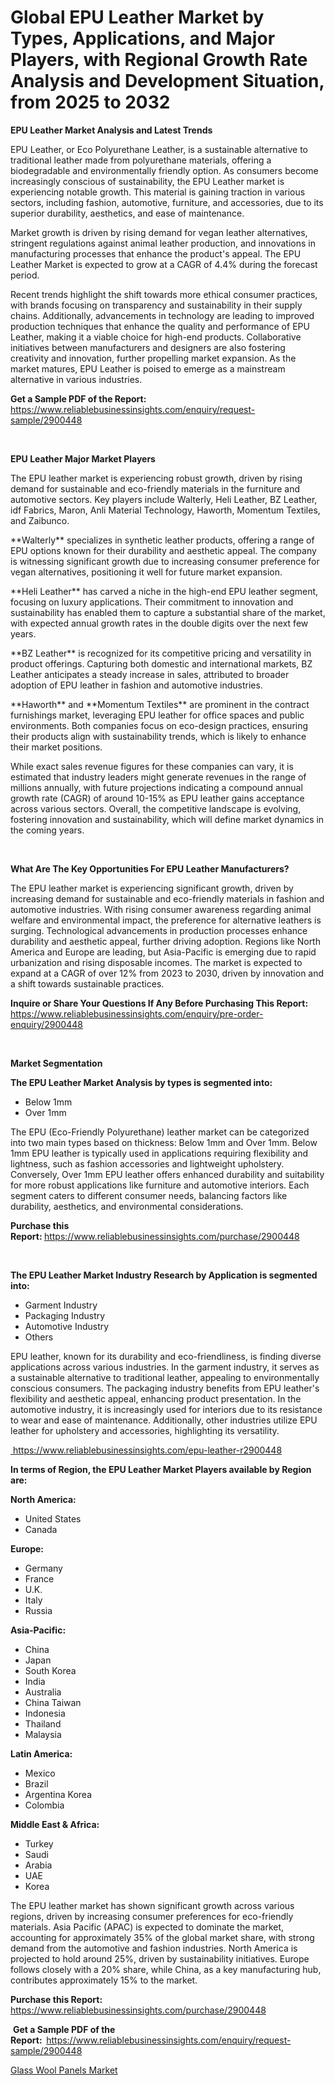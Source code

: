 <p><h1>Global EPU Leather Market by Types, Applications, and Major Players, with Regional Growth Rate Analysis and Development Situation, from 2025 to 2032</h1></p><p><strong>EPU Leather Market Analysis and Latest Trends</strong></p>
<p><p>EPU Leather, or Eco Polyurethane Leather, is a sustainable alternative to traditional leather made from polyurethane materials, offering a biodegradable and environmentally friendly option. As consumers become increasingly conscious of sustainability, the EPU Leather market is experiencing notable growth. This material is gaining traction in various sectors, including fashion, automotive, furniture, and accessories, due to its superior durability, aesthetics, and ease of maintenance. </p><p>Market growth is driven by rising demand for vegan leather alternatives, stringent regulations against animal leather production, and innovations in manufacturing processes that enhance the product's appeal. The EPU Leather Market is expected to grow at a CAGR of 4.4% during the forecast period. </p><p>Recent trends highlight the shift towards more ethical consumer practices, with brands focusing on transparency and sustainability in their supply chains. Additionally, advancements in technology are leading to improved production techniques that enhance the quality and performance of EPU Leather, making it a viable choice for high-end products. Collaborative initiatives between manufacturers and designers are also fostering creativity and innovation, further propelling market expansion. As the market matures, EPU Leather is poised to emerge as a mainstream alternative in various industries.</p></p>
<p><strong>Get a Sample PDF of the Report:&nbsp;</strong> <a href="https://www.reliablebusinessinsights.com/enquiry/request-sample/2900448?utm_campaign=3314&utm_medium=2&utm_source=Github&utm_content=ia&utm_term=16032025&utm_id=epu-leather">https://www.reliablebusinessinsights.com/enquiry/request-sample/2900448</a></p>
<p>&nbsp;</p>
<p><strong>EPU Leather Major Market Players</strong></p>
<p><p>The EPU leather market is experiencing robust growth, driven by rising demand for sustainable and eco-friendly materials in the furniture and automotive sectors. Key players include Walterly, Heli Leather, BZ Leather, idf Fabrics, Maron, Anli Material Technology, Haworth, Momentum Textiles, and Zaibunco.</p><p>**Walterly** specializes in synthetic leather products, offering a range of EPU options known for their durability and aesthetic appeal. The company is witnessing significant growth due to increasing consumer preference for vegan alternatives, positioning it well for future market expansion.</p><p>**Heli Leather** has carved a niche in the high-end EPU leather segment, focusing on luxury applications. Their commitment to innovation and sustainability has enabled them to capture a substantial share of the market, with expected annual growth rates in the double digits over the next few years.</p><p>**BZ Leather** is recognized for its competitive pricing and versatility in product offerings. Capturing both domestic and international markets, BZ Leather anticipates a steady increase in sales, attributed to broader adoption of EPU leather in fashion and automotive industries.</p><p>**Haworth** and **Momentum Textiles** are prominent in the contract furnishings market, leveraging EPU leather for office spaces and public environments. Both companies focus on eco-design practices, ensuring their products align with sustainability trends, which is likely to enhance their market positions.</p><p>While exact sales revenue figures for these companies can vary, it is estimated that industry leaders might generate revenues in the range of millions annually, with future projections indicating a compound annual growth rate (CAGR) of around 10-15% as EPU leather gains acceptance across various sectors. Overall, the competitive landscape is evolving, fostering innovation and sustainability, which will define market dynamics in the coming years.</p></p>
<p>&nbsp;</p>
<p><strong>What Are The Key Opportunities For EPU Leather Manufacturers?</strong></p>
<p><p>The EPU leather market is experiencing significant growth, driven by increasing demand for sustainable and eco-friendly materials in fashion and automotive industries. With rising consumer awareness regarding animal welfare and environmental impact, the preference for alternative leathers is surging. Technological advancements in production processes enhance durability and aesthetic appeal, further driving adoption. Regions like North America and Europe are leading, but Asia-Pacific is emerging due to rapid urbanization and rising disposable incomes. The market is expected to expand at a CAGR of over 12% from 2023 to 2030, driven by innovation and a shift towards sustainable practices.</p></p>
<p><strong>Inquire or Share Your Questions If Any Before Purchasing This Report:</strong> <a href="https://www.reliablebusinessinsights.com/enquiry/pre-order-enquiry/2900448?utm_campaign=3314&utm_medium=2&utm_source=Github&utm_content=ia&utm_term=16032025&utm_id=epu-leather">https://www.reliablebusinessinsights.com/enquiry/pre-order-enquiry/2900448</a></p>
<p>&nbsp;</p>
<p><strong>Market Segmentation</strong></p>
<p><strong>The EPU Leather Market Analysis by types is segmented into:</strong></p>
<p><ul><li>Below 1mm</li><li>Over 1mm</li></ul></p>
<p><p>The EPU (Eco-Friendly Polyurethane) leather market can be categorized into two main types based on thickness: Below 1mm and Over 1mm. Below 1mm EPU leather is typically used in applications requiring flexibility and lightness, such as fashion accessories and lightweight upholstery. Conversely, Over 1mm EPU leather offers enhanced durability and suitability for more robust applications like furniture and automotive interiors. Each segment caters to different consumer needs, balancing factors like durability, aesthetics, and environmental considerations.</p></p>
<p><strong>Purchase this Report:&nbsp;</strong><a href="https://www.reliablebusinessinsights.com/purchase/2900448?utm_campaign=3314&utm_medium=2&utm_source=Github&utm_content=ia&utm_term=16032025&utm_id=epu-leather">https://www.reliablebusinessinsights.com/purchase/2900448</a></p>
<p>&nbsp;</p>
<p><strong>The EPU Leather Market Industry Research by Application is segmented into:</strong></p>
<p><ul><li>Garment Industry</li><li>Packaging Industry</li><li>Automotive Industry</li><li>Others</li></ul></p>
<p><p>EPU leather, known for its durability and eco-friendliness, is finding diverse applications across various industries. In the garment industry, it serves as a sustainable alternative to traditional leather, appealing to environmentally conscious consumers. The packaging industry benefits from EPU leather's flexibility and aesthetic appeal, enhancing product presentation. In the automotive industry, it is increasingly used for interiors due to its resistance to wear and ease of maintenance. Additionally, other industries utilize EPU leather for upholstery and accessories, highlighting its versatility.</p></p>
<p><a href="https://www.reliablebusinessinsights.com/epu-leather-r2900448?utm_campaign=3314&utm_medium=2&utm_source=Github&utm_content=ia&utm_term=16032025&utm_id=epu-leather">&nbsp;https://www.reliablebusinessinsights.com/epu-leather-r2900448</a></p>
<p><strong>In terms of Region, the EPU Leather Market Players available by Region are:</strong></p>
<p>
    <p> <strong> North America: </strong>
        <ul>
            <li>United States</li>
            <li>Canada</li>
        </ul>
        </p> 
    <p> <strong> Europe: </strong>
        <ul>
            <li>Germany</li>
            <li>France</li>
            <li>U.K.</li>
            <li>Italy</li>
            <li>Russia</li>
        </ul>
        </p> 
    <p> <strong> Asia-Pacific: </strong>
        <ul>
            <li>China</li>
            <li>Japan</li>
            <li>South Korea</li>
            <li>India</li>
            <li>Australia</li>
            <li>China Taiwan</li>
            <li>Indonesia</li>
            <li>Thailand</li>
            <li>Malaysia</li>
        </ul>
        </p> 
    <p> <strong> Latin America: </strong>
        <ul>
            <li>Mexico</li>
            <li>Brazil</li>
            <li>Argentina Korea</li>
            <li>Colombia</li>
        </ul>
        </p> 
    <p> <strong> Middle East & Africa: </strong>
        <ul>
            <li>Turkey</li>
            <li>Saudi</li>
            <li>Arabia</li>
            <li>UAE</li>
            <li>Korea</li>
        </ul>
    </p>
    </p>
<p><p>The EPU leather market has shown significant growth across various regions, driven by increasing consumer preferences for eco-friendly materials. Asia Pacific (APAC) is expected to dominate the market, accounting for approximately 35% of the global market share, with strong demand from the automotive and fashion industries. North America is projected to hold around 25%, driven by sustainability initiatives. Europe follows closely with a 20% share, while China, as a key manufacturing hub, contributes approximately 15% to the market.</p></p>
<p><strong>Purchase this Report: </strong><a href="https://www.reliablebusinessinsights.com/purchase/2900448?utm_campaign=3314&utm_medium=2&utm_source=Github&utm_content=ia&utm_term=16032025&utm_id=epu-leather">https://www.reliablebusinessinsights.com/purchase/2900448</a></p>
<p>&nbsp;<strong>Get a Sample PDF of the Report:&nbsp;&nbsp;</strong><a href="https://www.reliablebusinessinsights.com/enquiry/request-sample/2900448?utm_campaign=3314&utm_medium=2&utm_source=Github&utm_content=ia&utm_term=16032025&utm_id=epu-leather">https://www.reliablebusinessinsights.com/enquiry/request-sample/2900448</a></p>
<p><strong></strong></p>
<p><p><a href="https://github.com/mudgeadamsvx/Market-Research-Report-List-1/blob/main/glass-wool-panels-market.md?utm_campaign=3314&utm_medium=2&utm_source=Github&utm_content=ia&utm_term=16032025&utm_id=epu-leather">Glass Wool Panels Market</a></p></p>